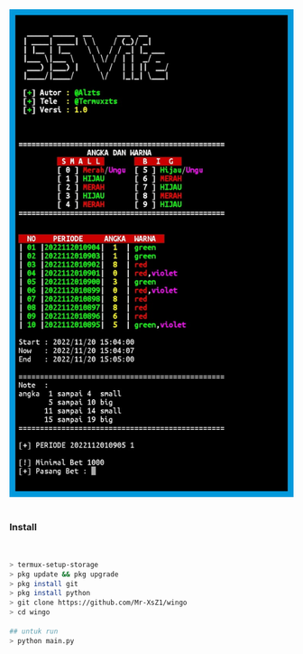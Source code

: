 <img src="https://github.com/Mr-XsZ1/wingo/blob/main/ss/termux-wingo.jpg"/>
<br><br>
<h3>Install</h3><br>

```bash
> termux-setup-storage
> pkg update && pkg upgrade
> pkg install git
> pkg install python
> git clone https://github.com/Mr-XsZ1/wingo
> cd wingo

## untuk run
> python main.py
```
